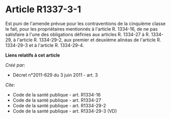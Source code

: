 # Article R1337-3-1

Est puni de l'amende prévue pour les contraventions de la cinquième classe le fait, pour les propriétaires mentionnés à
l'article R. 1334-16, de ne pas satisfaire à l'une des obligations définies aux articles R. 1334-27 à R. 1334-29, à l'article
R. 1334-29-2, aux premier et deuxième alinéas de l'article R. 1334-29-3 et à l'article R. 1334-29-4.

**Liens relatifs à cet article**

_Créé par_:

  - Décret n°2011-629 du 3 juin 2011 - art. 3

_Cite_:

  - Code de la santé publique - art. R1334-16
  - Code de la santé publique - art. R1334-27
  - Code de la santé publique - art. R1334-29-2
  - Code de la santé publique - art. R1334-29-3 (VD)

